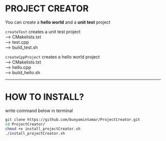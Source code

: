 # PROJECT CREATOR
You can create a **hello world** and a **unit test** project  

`createTest` creates a unit test project  
--> CMakelists.txt  
--> test.cpp  
--> build_test.sh  

`createCppProject` creates a hello world project  
--> CMakelists.txt  
--> hello.cpp  
--> build_hello.sh  

* * *

# HOW TO INSTALL?
write command below in terminal  
```bash
git clone https://github.com/bunyamintamar/ProjectCreator.git
cd ProjectCreator/
chmod +x install_projectCreator.sh
./install_projectCreator.sh
```